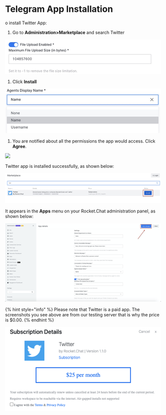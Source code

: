 # Telegram App Installation

o install Twitter App:

1. Go to **Administration&gt;Marketplace** and search Twitter

![](../../../../.gitbook/assets/image%20%28403%29.png)

1. Click **Install**

![](../../../../.gitbook/assets/image%20%28402%29.png)

1. You are notified about all the permissions the app would access. Click **Agree**.

![](../../../../.gitbook/assets/image%20%28401%29%20%281%29.png)

Twitter app is installed successfully, as shown below:

![](../../../../.gitbook/assets/image%20%28397%29.png)

It appears in the **Apps** menu on your Rocket.Chat administration panel, as shown below:

![](../../../../.gitbook/assets/image%20%28405%29.png)

{% hint style="info" %}
Please note that Twitter is a paid app. The screenshots you see above are from our testing server that is why the price is $0.00.
{% endhint %}

![](../../../../.gitbook/assets/image%20%28459%29%20%281%29%20%281%29%20%281%29%20%281%29.png)

